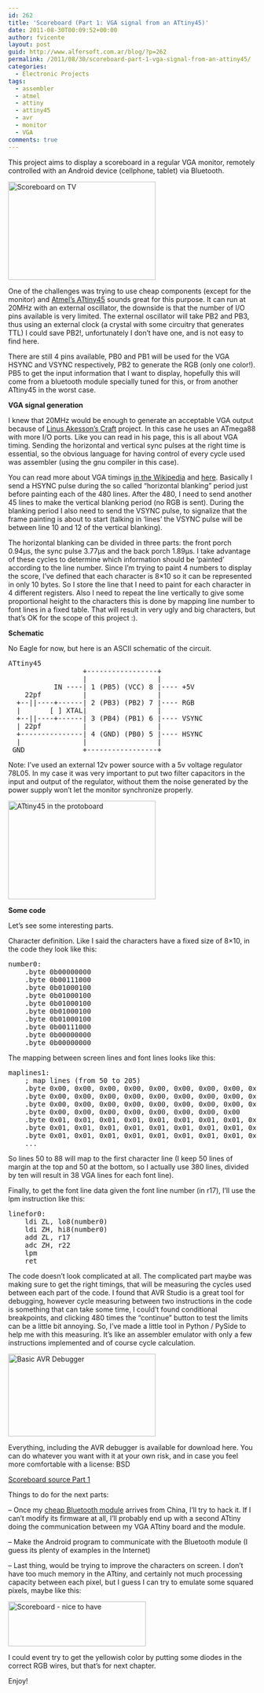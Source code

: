 ```yaml
---
id: 262
title: 'Scoreboard (Part 1: VGA signal from an ATtiny45)'
date: 2011-08-30T00:09:52+00:00
author: fvicente
layout: post
guid: http://www.alfersoft.com.ar/blog/?p=262
permalink: /2011/08/30/scoreboard-part-1-vga-signal-from-an-attiny45/
categories:
  - Electronic Projects
tags:
  - assembler
  - atmel
  - attiny
  - attiny45
  - avr
  - monitor
  - VGA
comments: true
---
```

This project aims to display a scoreboard in a regular VGA monitor, remotely controlled with an Android device (cellphone, tablet) via Bluetooth.

[<img src="http://www.alfersoft.com.ar/blog/wp-content/uploads/2011/08/IMG_1989-300x200.jpg" alt="Scoreboard on TV" title="Scoreboard on TV" width="300" height="200" class="alignnone size-medium wp-image-263" srcset="http://www.alfersoft.com.ar/blog/wp-content/uploads/2011/08/IMG_1989-300x200.jpg 300w, http://www.alfersoft.com.ar/blog/wp-content/uploads/2011/08/IMG_1989-1024x682.jpg 1024w" sizes="(max-width: 300px) 100vw, 300px" />](http://www.alfersoft.com.ar/blog/wp-content/uploads/2011/08/IMG_1989.jpg)

<!--more-->

One of the challenges was trying to use cheap components (except for the monitor) and <a href="http://www.atmel.com/dyn/products/product_card.asp?part_id=3618" title="ATtiny45" target="_blank">Atmel&#8217;s ATtiny45</a> sounds great for this purpose. It can run at 20MHz with an external oscillator, the downside is that the number of I/O pins available is very limited. The external oscillator will take PB2 and PB3, thus using an external clock (a crystal with some circuitry that generates TTL) I could save PB2!, unfortunately I don&#8217;t have one, and is not easy to find here.

There are still 4 pins available, PB0 and PB1 will be used for the VGA HSYNC and VSYNC respectively, PB2 to generate the RGB (only one color!). PB5 to get the input information that I want to display, hopefully this will come from a bluetooth module specially tuned for this, or from another ATtiny45 in the worst case.

**VGA signal generation**

I knew that 20MHz would be enough to generate an acceptable VGA output because of <a href="http://www.linusakesson.net/scene/craft/" title="Craft" target="_blank">Linus Akesson&#8217;s Craft</a> project. In this case he uses an ATmega88 with more I/O ports. Like you can read in his page, this is all about VGA timing. Sending the horizontal and vertical sync pulses at the right time is essential, so the obvious language for having control of every cycle used was assembler (using the gnu compiler in this case).

You can read more about VGA timings <a href="http://en.wikipedia.org/wiki/Video_Graphics_Array" title="VGA Wikipedia" target="_blank">in the Wikipedia</a> and <a href="http://courses.engr.illinois.edu/ece412/MP_files/mp3/vga_timing.pdf" title="VGA timing" target="_blank">here</a>. Basically I send a HSYNC pulse during the so called &#8220;horizontal blanking&#8221; period just before painting each of the 480 lines. After the 480, I need to send another 45 lines to make the vertical blanking period (no RGB is sent). During the blanking period I also need to send the VSYNC pulse, to signalize that the frame painting is about to start (talking in &#8216;lines&#8217; the VSYNC pulse will be between line 10 and 12 of the vertical blanking).

The horizontal blanking can be divided in three parts: the front porch 0.94µs, the sync pulse 3.77µs and the back porch 1.89µs. I take advantage of these cycles to determine which information should be &#8216;painted&#8217; according to the line number. Since I&#8217;m trying to paint 4 numbers to display the score, I&#8217;ve defined that each character is 8&#215;10 so it can be represented in only 10 bytes. So I store the line that I need to paint for each character in 4 different registers. Also I need to repeat the line vertically to give some proportional height to the characters this is done by mapping line number to font lines in a fixed table. That will result in very ugly and big characters, but that&#8217;s OK for the scope of this project :). 

**Schematic**

No Eagle for now, but here is an ASCII schematic of the circuit.

<pre>ATtiny45
                  +-----------------+
                  |                 |
           IN ----| 1 (PB5) (VCC) 8 |---- +5V
    22pf          |                 |
  +--||----+------| 2 (PB3) (PB2) 7 |---- RGB
  |       [ ] XTAL|                 |
  +--||----+------| 3 (PB4) (PB1) 6 |---- VSYNC
  | 22pf          |                 |
  +---------------| 4 (GND) (PB0) 5 |---- HSYNC
  |               |                 |
 GND              +-----------------+
</pre>

Note: I&#8217;ve used an external 12v power source with a 5v voltage regulator 78L05. In my case it was very important to put two filter capacitors in the input and output of the regulator, without them the noise generated by the power supply won&#8217;t let the monitor synchronize properly.

[<img src="http://www.alfersoft.com.ar/blog/wp-content/uploads/2011/08/IMG_1997-300x200.jpg" alt="ATtiny45 in the protoboard" title="ATtiny45 in the protoboard" width="300" height="200" class="alignnone size-medium wp-image-265" srcset="http://www.alfersoft.com.ar/blog/wp-content/uploads/2011/08/IMG_1997-300x200.jpg 300w, http://www.alfersoft.com.ar/blog/wp-content/uploads/2011/08/IMG_1997-1024x682.jpg 1024w" sizes="(max-width: 300px) 100vw, 300px" />](http://www.alfersoft.com.ar/blog/wp-content/uploads/2011/08/IMG_1997.jpg)

**Some code**

Let&#8217;s see some interesting parts.

Character definition. Like I said the characters have a fixed size of 8&#215;10, in the code they look like this:

<pre>number0:
	.byte 0b00000000
	.byte 0b00111000
	.byte 0b01000100
	.byte 0b01000100
	.byte 0b01000100
	.byte 0b01000100
	.byte 0b01000100
	.byte 0b00111000
	.byte 0b00000000
	.byte 0b00000000
</pre>

The mapping between screen lines and font lines looks like this:

<pre>maplines1:
	; map lines (from 50 to 205)
	.byte 0x00, 0x00, 0x00, 0x00, 0x00, 0x00, 0x00, 0x00, 0x00, 0x00
	.byte 0x00, 0x00, 0x00, 0x00, 0x00, 0x00, 0x00, 0x00, 0x00, 0x00
	.byte 0x00, 0x00, 0x00, 0x00, 0x00, 0x00, 0x00, 0x00, 0x00, 0x00
	.byte 0x00, 0x00, 0x00, 0x00, 0x00, 0x00, 0x00, 0x00
	.byte 0x01, 0x01, 0x01, 0x01, 0x01, 0x01, 0x01, 0x01, 0x01, 0x01
	.byte 0x01, 0x01, 0x01, 0x01, 0x01, 0x01, 0x01, 0x01, 0x01, 0x01
	.byte 0x01, 0x01, 0x01, 0x01, 0x01, 0x01, 0x01, 0x01, 0x01, 0x01
	...
</pre>

So lines 50 to 88 will map to the first character line (I keep 50 lines of margin at the top and 50 at the bottom, so I actually use 380 lines, divided by ten will result in 38 VGA lines for each font line).

Finally, to get the font line data given the font line number (in r17), I&#8217;ll use the lpm instruction like this:

<pre>linefor0:
	ldi ZL, lo8(number0)
	ldi ZH, hi8(number0)
	add ZL, r17
	adc ZH, r22
	lpm
	ret
</pre>

The code doesn&#8217;t look complicated at all. The complicated part maybe was making sure to get the right timings, that will be measuring the cycles used between each part of the code. I found that AVR Studio is a great tool for debugging, however cycle measuring between two instructions in the code is something that can take some time, I could&#8217;t found conditional breakpoints, and clicking 480 times the &#8220;continue&#8221; button to test the limits can be a little bit annoying. So, I&#8217;ve made a little tool in Python / PySide to help me with this measuring. It&#8217;s like an assembler emulator with only a few instructions implemented and of course cycle calculation.

[<img src="http://www.alfersoft.com.ar/blog/wp-content/uploads/2011/08/2011-08-29-11.18.22-pm-300x168.png" alt="Basic AVR Debugger" title="Basic AVR Debugger" width="300" height="168" class="alignnone size-medium wp-image-266" srcset="http://www.alfersoft.com.ar/blog/wp-content/uploads/2011/08/2011-08-29-11.18.22-pm-300x168.png 300w, http://www.alfersoft.com.ar/blog/wp-content/uploads/2011/08/2011-08-29-11.18.22-pm-1024x574.png 1024w, http://www.alfersoft.com.ar/blog/wp-content/uploads/2011/08/2011-08-29-11.18.22-pm.png 1468w" sizes="(max-width: 300px) 100vw, 300px" />](http://www.alfersoft.com.ar/blog/wp-content/uploads/2011/08/2011-08-29-11.18.22-pm.png)

Everything, including the AVR debugger is available for download here. You can do whatever you want with it at your own risk, and in case you feel more comfortable with a license: BSD

[Scoreboard source Part 1](http://www.alfersoft.com.ar/blog/wp-content/uploads/2011/08/scoreboard_part1.zip)

Things to do for the next parts:
  
&#8211; Once my <a href="http://www.dealextreme.com/p/wireless-bluetooth-rs232-ttl-transceiver-module-80711" title="DealExtreme Bluetooth Module" target="_blank">cheap Bluetooth module</a> arrives from China, I&#8217;ll try to hack it. If I can&#8217;t modify its firmware at all, I&#8217;ll probably end up with a second ATtiny doing the communication between my VGA ATtiny board and the module.
  
&#8211; Make the Android program to communicate with the Bluetooth module (I guess its plenty of examples in the Internet)
  
&#8211; Last thing, would be trying to improve the characters on screen. I don&#8217;t have too much memory in the ATtiny, and certainly not much processing capacity between each pixel, but I guess I can try to emulate some squared pixels, maybe like this:

[<img src="http://www.alfersoft.com.ar/blog/wp-content/uploads/2011/08/2011-08-29-11.43.21-pm.png" alt="Scoreboard - nice to have" title="Scoreboard - nice to have" width="280" height="91" class="alignnone size-full wp-image-268" />](http://www.alfersoft.com.ar/blog/wp-content/uploads/2011/08/2011-08-29-11.43.21-pm.png)

I could event try to get the yellowish color by putting some diodes in the correct RGB wires, but that&#8217;s for next chapter.

Enjoy!
